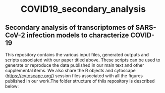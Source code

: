 # <center> COVID19_secondary_analysis </center>
## Secondary analysis of transcriptomes of SARS-CoV-2 infection models to characterize COVID-19

This repository contains the various input files, generated outputs and scripts associated with our paper titled above. These scripts can be used to generate or reproduce the data published in our main text and other supplemental items. We also share the R objects and cytoscape (https://cytoscape.org/) session files associated with all the figures published in our work.The folder structure of thiis repository is described below:
